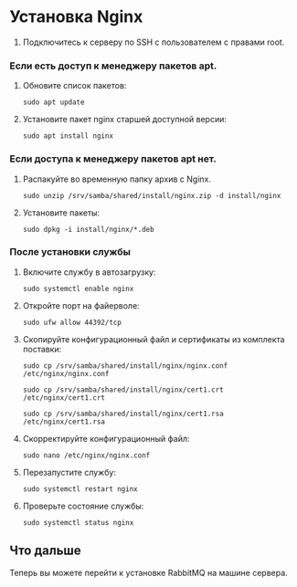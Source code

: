 # Установка Nginx 

1. Подключитесь к серверу по SSH с пользователем с правами root. 

### Если есть доступ к менеджеру пакетов apt.
1.	Обновите список пакетов:
    ```
    sudo apt update
    ```
1.	Установите пакет nginx старшей доступной версии:
    ```
    sudo apt install nginx
    ```

### Если доступа к менеджеру пакетов apt нет.
1.	Распакуйте во временную папку архив с Nginx.
    ```
    sudo unzip /srv/samba/shared/install/nginx.zip -d install/nginx
    ```
1.	Установите пакеты:
    ```
    sudo dpkg -i install/nginx/*.deb
    ```

### После установки службы
1. Включите службу в автозагрузку:
   ```
   sudo systemctl enable nginx
   ```
1. Откройте порт на файерволе:
   ```
   sudo ufw allow 44392/tcp
   ```
1. Скопируйте конфигурационный файл и сертификаты из комплекта поставки:
   ```
   sudo cp /srv/samba/shared/install/nginx/nginx.conf /etc/nginx/nginx.conf
   ```
   ```
   sudo cp /srv/samba/shared/install/nginx/cert1.crt /etc/nginx/cert1.crt
   ```
   ```
   sudo cp /srv/samba/shared/install/nginx/cert1.rsa /etc/nginx/cert1.rsa
   ```
1. Скорректируйте конфигурационный файл:
   ```
   sudo nano /etc/nginx/nginx.conf
   ```
1. Перезапустите службу:
   ```
   sudo systemctl restart nginx
   ```
1. Проверьте состояние службы:
   ```
   sudo systemctl status nginx
   ```

## Что дальше

Теперь вы можете перейти к установке RabbitMQ на машине сервера.
